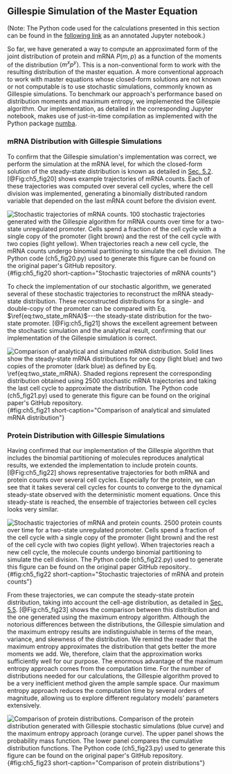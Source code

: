 ## Gillespie Simulation of the Master Equation 

(Note: The Python code used for the calculations presented in this section can
be found in the [following
link](https://www.rpgroup.caltech.edu//chann_cap/software/gillespie_simulation.html)
as an annotated Jupyter notebook.)

So far, we have generated a way to compute an approximated form of the joint
distribution of protein and mRNA $P(m, p)$ as a function of the moments of the
distribution $\left\langle m^x p^y \right\rangle$. This is a non-conventional
form to work with the resulting distribution of the master equation. A more
conventional approach to work with master equations whose closed-form solutions
are not known or not computable is to use stochastic simulations, commonly known
as Gillespie simulations. To benchmark our approach's performance based on
distribution moments and maximum entropy, we implemented the Gillespie
algorithm. Our implementation, as detailed in the corresponding Jupyter
notebook, makes use of just-in-time compilation as implemented with the Python
package [numba](http://numba.pydata.org).

### mRNA Distribution with Gillespie Simulations

To confirm that the Gillespie simulation's implementation was correct, we
perform the simulation at the mRNA level, for which the closed-form solution of
the steady-state distribution is known as detailed in [Sec.
5.2](#sec:ch5_sec03). [@Fig:ch5_fig20] shows example trajectories of mRNA
counts. Each of these trajectories was computed over several cell cycles, where
the cell division was implemented, generating a binomially distributed random
variable that depended on the last mRNA count before the division event.

![**Stochastic trajectories of mRNA counts.** 100 stochastic trajectories
generated with the Gillespie algorithm for mRNA counts over time for a two-state
unregulated promoter. Cells spend a fraction of the cell cycle with a single
copy of the promoter (light brown) and the rest of the cell cycle with two
copies (light yellow). When trajectories reach a new cell cycle, the mRNA counts
undergo binomial partitioning to simulate the cell division. The Python code
[(`ch5_fig20.py`)](https://github.com/RPGroup-PBoC/chann_cap/blob/master/src/figs/figS20.py)
used to generate this figure can be found on the original paper's [GitHub
repository](https://github.com/RPGroup-PBoC/chann_cap).](ch5_fig20){#fig:ch5_fig20
short-caption="Stochastic trajectories of mRNA counts"}

To check the implementation of our stochastic algorithm, we generated several of
these stochastic trajectories to reconstruct the mRNA steady-state distribution.
These reconstructed distributions for a single- and double-copy of the promoter
can be compared with Eq. $\ref{eq:two_state_mRNA}$---the steady-state
distribution for the two-state promoter. [@Fig:ch5_fig21] shows the excellent
agreement between the stochastic simulation and the analytical result,
confirming that our implementation of the Gillespie simulation is correct.

![**Comparison of analytical and simulated mRNA distribution.** Solid lines show
the steady-state mRNA distributions for one copy (light blue) and two copies of
the promoter (dark blue) as defined by Eq. $\ref{eq:two_state_mRNA}$. Shaded
regions represent the corresponding distribution obtained using 2500 stochastic
mRNA trajectories and taking the last cell cycle to approximate the
distribution. The Python code
[(`ch5_fig21.py`)](https://github.com/RPGroup-PBoC/chann_cap/blob/master/src/figs/figS21.py)
used to generate this figure can be found on the original paper's [GitHub
repository](https://github.com/RPGroup-PBoC/chann_cap).](ch5_fig21){#fig:ch5_fig21
short-caption="Comparison of analytical and simulated mRNA distribution"}

### Protein Distribution with Gillespie Simulations

Having confirmed that our implementation of the Gillespie algorithm that
includes the binomial partitioning of molecules reproduces analytical results,
we extended the implementation to include protein counts. [@Fig:ch5_fig22] shows
representative trajectories for both mRNA and protein counts over several cell
cycles. Especially for the protein, we can see that it takes several cell cycles
for counts to converge to the dynamical steady-state observed with the
deterministic moment equations. Once this steady-state is reached, the ensemble
of trajectories between cell cycles looks very similar.

![**Stochastic trajectories of mRNA and protein counts.** 2500 protein counts
over time for a two-state unregulated promoter. Cells spend a fraction of the
cell cycle with a single copy of the promoter (light brown) and the rest of the
cell cycle with two copies (light yellow). When trajectories reach a new cell
cycle, the molecule counts undergo binomial partitioning to simulate the cell
division. The Python code
[(`ch5_fig22.py`)](https://github.com/RPGroup-PBoC/chann_cap/blob/master/src/figs/figS22.py)
used to generate this figure can be found on the original paper [GitHub
repository.](https://github.com/RPGroup-PBoC/chann_cap).](ch5_fig22){#fig:ch5_fig22
short-caption="Stochastic trajectories of mRNA and protein counts"}

From these trajectories, we can compute the steady-state protein distribution,
taking into account the cell-age distribution, as detailed in [Sec.
5.5](#sec:ch5_sec06). [@Fig:ch5_fig23] shows the comparison between this
distribution and the one generated using the maximum entropy algorithm. Although
the notorious differences between the distributions, the Gillespie simulation
and the maximum entropy results are indistinguishable in terms of the mean,
variance, and skewness of the distribution. We remind the reader that the
maximum entropy approximates the distribution that gets better the more moments
we add. We, therefore, claim that the approximation works sufficiently well for
our purpose. The enormous advantage of the maximum entropy approach comes from
the computation time. For the number of distributions needed for our
calculations, the Gillespie algorithm proved to be a very inefficient method
given the ample sample space. Our maximum entropy approach reduces the
computation time by several orders of magnitude, allowing us to explore
different regulatory models' parameters extensively.

![**Comparison of protein distributions.** Comparison of the protein
distribution generated with Gillespie stochastic simulations (blue curve) and
the maximum entropy approach (orange curve). The upper panel shows the
probability mass function. The lower panel compares the cumulative distribution
functions. The Python code
[(`ch5_fig23.py`)](https://github.com/RPGroup-PBoC/chann_cap/blob/master/src/figs/figS23.py)
used to generate this figure can be found on the original paper's [GitHub
repository](https://github.com/RPGroup-PBoC/chann_cap).](ch5_fig23){#fig:ch5_fig23
short-caption="Comparison of protein distributions"}

